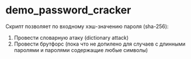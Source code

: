 # demo_password_cracker
Скрипт позволяет по входному хэш-значению пароля (sha-256):
1) Провести словарную атаку (dictionary attack)
2) Провести брутфорс (пока что не допилено для случаев с длинными паролями и паролями содержащие любые символы)
